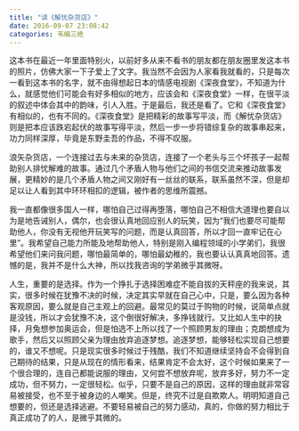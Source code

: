 ```yaml
---
title: "读《解忧杂货店》"
date: 2016-09-07 23:08:42
categories: 韦编三绝
---
```


这本书在最近一年里面特别火，以前好多从来不看书的朋友都在朋友圈里发这本书的照片，仿佛大家一下子爱上了文字。我当然不会因为人家看我就看的，只是每次一看到这本书的名字，就不由得想起日本的情感电视剧《深夜食堂》，不知道为什么，就感觉他们可能会有好多相似的地方，应该会和《深夜食堂》一样，在很平淡的叙述中体会其中的韵味，引人入胜。于是最后，我还是看了。它和《深夜食堂》有相似的，也有不同的。《深夜食堂》是把精彩的故事写平淡，而《解忧杂货店》则是把本应该跌宕起伏的故事写得平淡，然后一步一步将错综复杂的故事串起来，功力同样深厚，毕竟是东野圭吾的作品，不得不叹服。

浪矢杂货店，一个连接过去与未来的杂货店，连接了一个老头与三个坏孩子一起帮助别人排忧解难的故事。通过几个矛盾人物与他们之间的书信交流来推动故事发展，更精妙的是几个矛盾人物之间又刚好有一丝丝的联系，联系虽然不深，但是却足以让人看到其中环环相扣的逻辑，被作者的思维所震撼。

我一直都像很多国人一样，哪怕自己过得再堕落，哪怕自己不相信大道理也要自以为是地告诫别人，偶尔，也会很认真地回应别人的玩笑，因为“我们也要尽可能帮助他人，你没有无视他开玩笑写的问题，而是认真回答，所以才回一直牢记在心里”。我希望自己能力所能及地帮助他人，特别是刚入编程领域的小学弟们，我很希望他们来问我问题，哪怕最简单的，哪怕最幼稚的，我也要认认真真地回答。遗憾的是，我并不是什么大神，所以找我咨询的学弟微乎其微呀。

人生，重要的是选择。作为一个挣扎于选择困难症不能自拔的天秤座的我来说，其实，很多时候在犹豫不决的时候，决定其实早就在自己心中，只是，要么因为各种客观原因，要么就是自己主观上的回避。最常见的莫过于购物的时候，说简单点就是没钱，所以才会犹豫不决，这个倒很好解决，多挣钱就行。又比如人生中的抉择，月兔想参加奥运会，但是怕选不上所以找了一个照顾男友的理由；克朗想成为歌手，然后又以照顾父亲为理由放弃追逐梦想。追逐梦想，能够轻松实现自己想要的，谁又不想呢。只是现实很多时候过于残酷，我们不知道继续坚持会不会得到自己期待的结果，只是从现在的情形看来，结果肯定不会太好，这个时候如果来了一个很合理的，连自己都能说服的理由，又何尝不想放弃呢，放弃多好，努力不一定成功，但不努力，一定很轻松。似乎，只要不是自己的原因，这样的理由就非常容易被接受，也不至于被身边的人嘲笑。但是，终究不过是自欺欺人。明明知道自己想要的，但还是选择逃避。不要轻易被自己的努力感动，真的，你做的努力相比于真正成功了的人，是微乎其微的。
